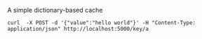 A simple dictionary-based cache

    curl  -X POST -d '{"value":"hello world"}' -H "Content-Type: application/json" http://localhost:5000/key/a
